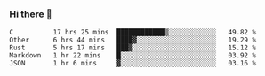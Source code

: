 ### Hi there 👋

<!--
**WShiBin/WShiBin** is a ✨ _special_ ✨ repository because its `README.md` (this file) appears on your GitHub profile.

Here are some ideas to get you started:

- 🔭 I’m currently working on ...
- 🌱 I’m currently learning ...
- 👯 I’m looking to collaborate on ...
- 🤔 I’m looking for help with ...
- 💬 Ask me about ...
- 📫 How to reach me: ...
- 😄 Pronouns: ...
- ⚡ Fun fact: ...
-->

<!--START_SECTION:waka-->
```text
C          17 hrs 25 mins  ████████████▒░░░░░░░░░░░░   49.82 % 
Other      6 hrs 44 mins   ████▓░░░░░░░░░░░░░░░░░░░░   19.29 % 
Rust       5 hrs 17 mins   ███▓░░░░░░░░░░░░░░░░░░░░░   15.12 % 
Markdown   1 hr 22 mins    █░░░░░░░░░░░░░░░░░░░░░░░░   03.92 % 
JSON       1 hr 6 mins     ▓░░░░░░░░░░░░░░░░░░░░░░░░   03.16 % 
```
<!--END_SECTION:waka-->
